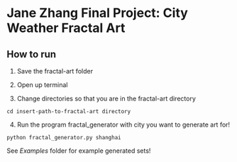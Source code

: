 # Jane Zhang Final Project: City Weather Fractal Art

## How to run
1. Save the fractal-art folder

2. Open up terminal

3. Change directories so that you are in the fractal-art directory
```
cd insert-path-to-fractal-art directory
```

4. Run the program fractal_generator with city you want to generate art for! 
```
python fractal_generator.py shanghai
```

See *Examples* folder for example generated sets!
